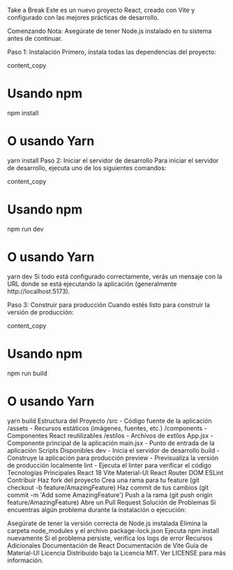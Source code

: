 Take a Break
Este es un nuevo proyecto React, creado con Vite y configurado con las mejores prácticas de desarrollo.

Comenzando
Nota: Asegúrate de tener Node.js instalado en tu sistema antes de continuar.

Paso 1: Instalación
Primero, instala todas las dependencias del proyecto:

content_copy
# Usando npm
npm install
 
# O usando Yarn
yarn install
Paso 2: Iniciar el servidor de desarrollo
Para iniciar el servidor de desarrollo, ejecuta uno de los siguientes comandos:

content_copy
# Usando npm
npm run dev
 
# O usando Yarn
yarn dev
Si todo está configurado correctamente, verás un mensaje con la URL donde se está ejecutando la aplicación (generalmente http://localhost:5173).

Paso 3: Construir para producción
Cuando estés listo para construir la versión de producción:

content_copy
# Usando npm
npm run build
 
# O usando Yarn
yarn build
Estructura del Proyecto
/src - Código fuente de la aplicación
/assets - Recursos estáticos (imágenes, fuentes, etc.)
/components - Componentes React reutilizables
/estilos - Archivos de estilos
App.jsx - Componente principal de la aplicación
main.jsx - Punto de entrada de la aplicación
Scripts Disponibles
dev - Inicia el servidor de desarrollo
build - Construye la aplicación para producción
preview - Previsualiza la versión de producción localmente
lint - Ejecuta el linter para verificar el código
Tecnologías Principales
React 18
Vite
Material-UI
React Router DOM
ESLint
Contribuir
Haz fork del proyecto
Crea una rama para tu feature (git checkout -b feature/AmazingFeature)
Haz commit de tus cambios (git commit -m 'Add some AmazingFeature')
Push a la rama (git push origin feature/AmazingFeature)
Abre un Pull Request
Solución de Problemas
Si encuentras algún problema durante la instalación o ejecución:

Asegúrate de tener la versión correcta de Node.js instalada
Elimina la carpeta node_modules y el archivo package-lock.json
Ejecuta npm install nuevamente
Si el problema persiste, verifica los logs de error
Recursos Adicionales
Documentación de React
Documentación de Vite
Guía de Material-UI
Licencia
Distribuido bajo la Licencia MIT. Ver LICENSE para más información.
